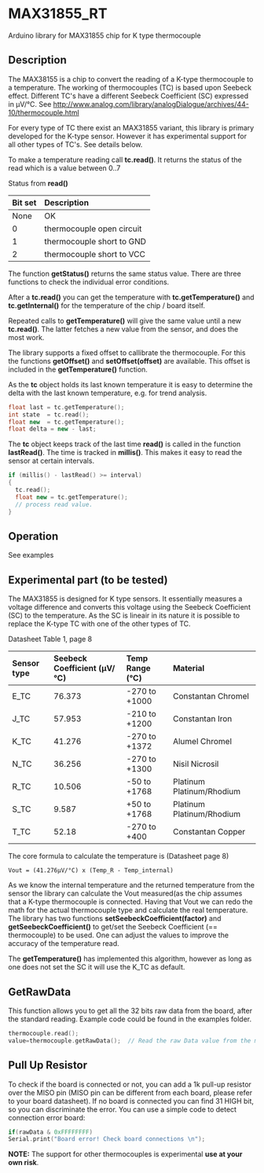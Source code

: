 # MAX31855_RT

Arduino library for MAX31855 chip for K type thermocouple

## Description

The MAX38155 is a chip to convert the reading of a K-type thermocouple to a temperature.
The working of thermocouples (TC) is based upon Seebeck effect.
Different TC's have a different Seebeck Coefficient (SC) expressed in µV/°C.
See http://www.analog.com/library/analogDialogue/archives/44-10/thermocouple.html

For every type of TC there exist an MAX31855 variant, this library is primary
developed for the K-type sensor. However it has experimental support for all
other types of TC's. See details below.

To make a temperature reading call **tc.read()**.
It returns the status of the read which is a value between 0..7

Status from **read()**

| Bit set | Description |
|:----|:----|
| None | OK |
| 0 | thermocouple open circuit |
| 1 | thermocouple short to GND |
| 2 | thermocouple short to VCC |

The function **getStatus()** returns the same status value. There are three functions
to check the individual error conditions.

After a **tc.read()** you can get the temperature with **tc.getTemperature()** 
and **tc.getInternal()** for the temperature of the chip / board itself.

Repeated calls to **getTemperature()** will give the same value until a new **tc.read()**.
The latter fetches a new value from the sensor, and does the most work.

The library supports a fixed offset to callibrate the thermocouple.
For this the functions **getOffset()** and **setOffset(offset)** are available.
This offset is included in the **getTemperature()** function.

As the **tc** object holds its last known temperature it is easy to determine the delta 
with the last known temperature, e.g. for trend analysis.
```cpp
float last = tc.getTemperature();
int state  = tc.read();
float new  = tc.getTemperature();
float delta = new - last;
```

The **tc** object keeps track of the last time **read()** is called in the function **lastRead()**.
The time is tracked in **millis()**. This makes it easy to read the sensor at certain intervals.

```cpp
if (millis() - lastRead() >= interval)
{
  tc.read();
  float new = tc.getTemperature();
  // process read value.
}
```

## Operation

See examples

## Experimental part (to be tested)

The MAX31855 is designed for K type sensors. It essentially measures a 
voltage difference and converts this voltage using the Seebeck Coefficient (SC) 
to the temperature. As the SC is lineair in its nature it is possible
to replace the K-type TC with one of the other types of TC.

Datasheet Table 1, page 8

| Sensor type | Seebeck Coefficient (µV/°C) | Temp Range (°C) | Material |
|:----|:----|:----|:----|
| E_TC | 76.373 | -270 to +1000 | Constantan Chromel |
| J_TC | 57.953 | -210 to +1200 | Constantan Iron |
| K_TC | 41.276 | -270 to +1372 | Alumel Chromel |
| N_TC | 36.256 | -270 to +1300 | Nisil Nicrosil |
| R_TC | 10.506 | -50 to +1768 | Platinum Platinum/Rhodium |
| S_TC | 9.587  | +50 to +1768 | Platinum Platinum/Rhodium |
| T_TC | 52.18  | -270 to +400 | Constantan Copper |

The core formula to calculate the temperature is  (Datasheet page 8)
```
Vout = (41.276µV/°C) x (Temp_R - Temp_internal)
```
As we know the internal temperature and the returned temperature from the sensor
the library can calculate the Vout measured(as the chip assumes that a K-type 
thermocouple is connected. 
Having that Vout we can redo the math for the actual thermocouple type and
calculate the real temperature. 
The library has two functions **setSeebeckCoefficient(factor)** and 
**getSeebeckCoefficient()**
to get/set the Seebeck Coefficient (== thermocouple) to be used. 
One can adjust the values to improve the accuracy of the temperature read. 

The **getTemperature()** has implemented this algorithm, however as long
as one does not set the SC it will use the K_TC as default.

## GetRawData 
This function allows you to get all the 32 bits raw data from the board, after the standard reading.
Example code could be found in the examples folder.

```cpp
thermocouple.read();              
value=thermocouple.getRawData();  // Read the raw Data value from the module
```
## Pull Up Resistor 
To check if the board is connected or not, you can add a 1k pull-up resistor over the MISO pin (MISO pin can be different from each board, please refer to your board datasheet).
If no board is connected you can find 31 HIGH bit, so you can discriminate the error.
You can use a simple code to detect connection error board:

```cpp
if(rawData & 0xFFFFFFFF)
Serial.print("Board error! Check board connections \n");
```


**NOTE:** 
The support for other thermocouples is experimental **use at your own risk**.

